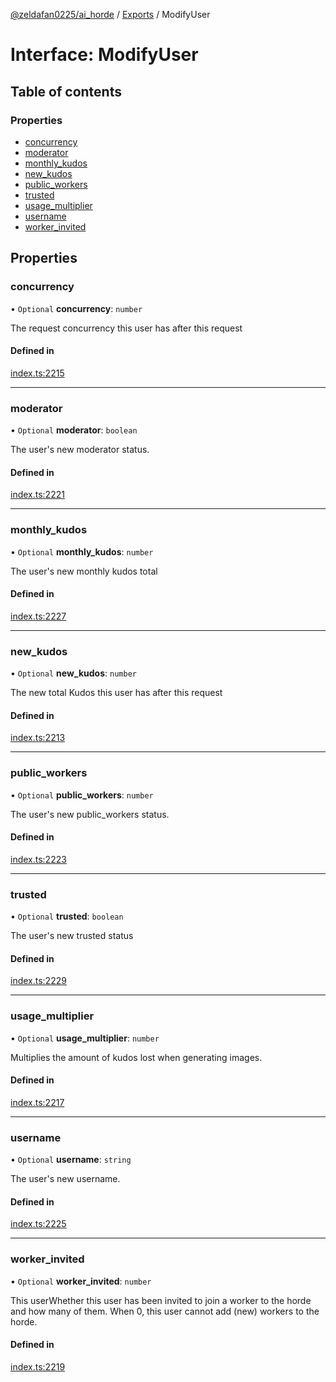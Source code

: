 [@zeldafan0225/ai_horde](../README.md) / [Exports](../modules.md) / ModifyUser

# Interface: ModifyUser

## Table of contents

### Properties

- [concurrency](ModifyUser.md#concurrency)
- [moderator](ModifyUser.md#moderator)
- [monthly\_kudos](ModifyUser.md#monthly_kudos)
- [new\_kudos](ModifyUser.md#new_kudos)
- [public\_workers](ModifyUser.md#public_workers)
- [trusted](ModifyUser.md#trusted)
- [usage\_multiplier](ModifyUser.md#usage_multiplier)
- [username](ModifyUser.md#username)
- [worker\_invited](ModifyUser.md#worker_invited)

## Properties

### concurrency

• `Optional` **concurrency**: `number`

The request concurrency this user has after this request

#### Defined in

[index.ts:2215](https://github.com/ZeldaFan0225/ai_horde/blob/1d5fbc0/index.ts#L2215)

___

### moderator

• `Optional` **moderator**: `boolean`

The user's new moderator status.

#### Defined in

[index.ts:2221](https://github.com/ZeldaFan0225/ai_horde/blob/1d5fbc0/index.ts#L2221)

___

### monthly\_kudos

• `Optional` **monthly\_kudos**: `number`

The user's new monthly kudos total

#### Defined in

[index.ts:2227](https://github.com/ZeldaFan0225/ai_horde/blob/1d5fbc0/index.ts#L2227)

___

### new\_kudos

• `Optional` **new\_kudos**: `number`

The new total Kudos this user has after this request

#### Defined in

[index.ts:2213](https://github.com/ZeldaFan0225/ai_horde/blob/1d5fbc0/index.ts#L2213)

___

### public\_workers

• `Optional` **public\_workers**: `number`

The user's new public_workers status.

#### Defined in

[index.ts:2223](https://github.com/ZeldaFan0225/ai_horde/blob/1d5fbc0/index.ts#L2223)

___

### trusted

• `Optional` **trusted**: `boolean`

The user's new trusted status

#### Defined in

[index.ts:2229](https://github.com/ZeldaFan0225/ai_horde/blob/1d5fbc0/index.ts#L2229)

___

### usage\_multiplier

• `Optional` **usage\_multiplier**: `number`

Multiplies the amount of kudos lost when generating images.

#### Defined in

[index.ts:2217](https://github.com/ZeldaFan0225/ai_horde/blob/1d5fbc0/index.ts#L2217)

___

### username

• `Optional` **username**: `string`

The user's new username.

#### Defined in

[index.ts:2225](https://github.com/ZeldaFan0225/ai_horde/blob/1d5fbc0/index.ts#L2225)

___

### worker\_invited

• `Optional` **worker\_invited**: `number`

This userWhether this user has been invited to join a worker to the horde and how many of them. When 0, this user cannot add (new) workers to the horde.

#### Defined in

[index.ts:2219](https://github.com/ZeldaFan0225/ai_horde/blob/1d5fbc0/index.ts#L2219)
